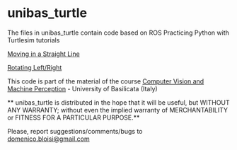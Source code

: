 # unibas_turtle
The files in unibas_turtle contain code based on ROS Practicing Python with Turtlesim tutorials

[Moving in a Straight Line](http://wiki.ros.org/turtlesim/Tutorials/Moving%20in%20a%20Straight%20Line)

[Rotating Left/Right](http://wiki.ros.org/turtlesim/Tutorials/Rotating%20Left%20and%20Right)

This code is part of the material of the course [Computer Vision and Machine Perception](http://web.unibas.it/bloisi/corsi/visione-e-percezione.html) - University of Basilicata (Italy)

** unibas_turtle is distributed in the hope that it will be useful,
but WITHOUT ANY WARRANTY; without even the implied warranty of
MERCHANTABILITY or FITNESS FOR A PARTICULAR PURPOSE.**
 
Please, report suggestions/comments/bugs to<br>
domenico.bloisi@gmail.com

